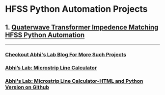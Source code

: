 # HFSS Python Automation Projects

## 1. [Quaterwave Transformer Impedence Matching HFSS Python Automation](https://github.com/AbhayNathani/hfss_python_automation/quaterwave_transformer_impedence_matching_hfss_python_automation)


---
### [Checkout Abhi's Lab Blog For More Such Projects](https://abhislab.in/)
### [Abhi’s Lab: Microstrip Line Calculator](https://abhislab.in/abhis-lab-microstrip-line-calculator/)
### [Abhi's Lab: Microstrip Line Calculator-HTML and Python Version on Github](https://github.com/AbhayNathani/micro-stripline-calculator)